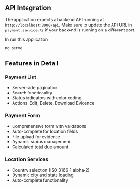 ## API Integration

The application expects a backend API running at `http://localhost:8000/api`. Make sure to update the API URL in `payment.service.ts` if your backend is running on a different port.

In run this application

```sh
ng serve
```

## Features in Detail

### Payment List

- Server-side pagination
- Search functionality
- Status indicators with color coding
- Actions: Edit, Delete, Download Evidence

### Payment Form

- Comprehensive form with validations
- Auto-complete for location fields
- File upload for evidence
- Dynamic status management
- Calculated total due amount

### Location Services

- Country selection (ISO 3166-1 alpha-2)
- Dynamic city and state loading
- Auto-complete functionality
